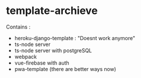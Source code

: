 # template-archieve
Contains : 
- heroku-django-template : "Doesnt work anymore"
- ts-node server
- ts-node server with postgreSQL
- webpack
- vue-firebase with auth
- pwa-template (there are better ways now)

